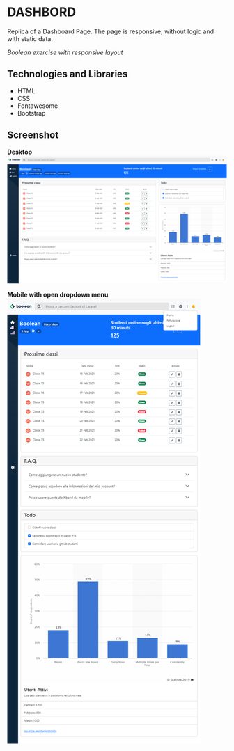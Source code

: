 # DASHBORD

Replica of a Dashboard Page. The page is responsive, without logic and with static data.

_Boolean exercise with responsive layout_

## Technologies and Libraries

- HTML
- CSS
- Fontawesome
- Bootstrap

## Screenshot

**Desktop**
![Alt text](/img/dashboard-result-lg.png)

**Mobile with open dropdown menu**
![Alt text](/img/dashboard-result-sm.png)
